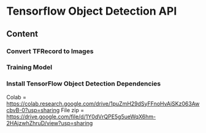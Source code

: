 # Tensorflow Object Detection API

## Content

### Convert TFRecord to Images
### Training Model
### Install TensorFlow Object Detection Dependencies

Colab = https://colab.research.google.com/drive/1puZmH29dSyFFnoHvAiSKz063AwcbvB-0?usp=sharing
File zip = https://drive.google.com/file/d/1Y0dVrQPE5g5ueWqX6hm-2HAjzwhZhruD/view?usp=sharing
